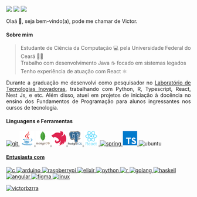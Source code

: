 <a href="https://www.linkedin.com/in/victorbzerra" target="_blank"><img src="https://img.shields.io/badge/-LinkedIn-%230077B5?style=for-the-badge&logo=linkedin&logoColor=white" target="_blank"></a>
<a href = "mailto:victorbzrra@alu.ufc.br"><img src="https://img.shields.io/badge/-Gmail-red?style=for-the-badge&logo=gmail&logoColor=white" target="_blank"></a>
<a href="https://twitter.com/vitim_cc"><img src="https://img.shields.io/badge/-Twitter-blue?style=for-the-badge&logo=twitter&logoColor=white" target="_blank"></a>

Olaá 👋, seja bem-vindo(a), pode me chamar de Victor. <br>

#### Sobre mim

> Estudante de Ciência da Computação 💻 pela Universidade Federal do Ceará 👨‍🎓 <br>
> Trabalho com desenvolvimento Java :coffee: focado em sistemas legados <br>
> Tenho experiência de atuação com React ⚛️ <br>

<p Align="justify"> Durante a graduação me desenvolvi como pesquisador no <a href="https://lti.ufc.br/pt/">Laboratório de Tecnologias Inovadoras</a>, trabalhando com Python, R, Typescript, React, Nest Js, e etc. Além disso, atuei em projetos de iniciação à docência no ensino dos Fundamentos de Programação para alunos ingressantes nos cursos de tecnologia.</p>

#### Linguagens e Ferramentas

<p align="left"> <a href="https://git-scm.com/" target="_blank" rel="noreferrer"> <img src="https://www.vectorlogo.zone/logos/git-scm/git-scm-icon.svg" alt="git" width="40" height="40"/> </a> <a href="https://www.java.com" target="_blank" rel="noreferrer"> <img src="https://raw.githubusercontent.com/devicons/devicon/master/icons/java/java-original.svg" alt="java" width="40" height="40"/> </a> <a href="https://www.mongodb.com/" target="_blank" rel="noreferrer"> <img src="https://raw.githubusercontent.com/devicons/devicon/master/icons/mongodb/mongodb-original-wordmark.svg" alt="mongodb" width="40" height="40"/> </a> <a href="https://nestjs.com/" target="_blank" rel="noreferrer"> <img src="https://raw.githubusercontent.com/devicons/devicon/master/icons/nestjs/nestjs-plain.svg" alt="nestjs" width="40" height="40"/> </a> <a href="https://www.postgresql.org" target="_blank" rel="noreferrer"> <img src="https://raw.githubusercontent.com/devicons/devicon/master/icons/postgresql/postgresql-original-wordmark.svg" alt="postgresql" width="40" height="40"/> </a> <a href="https://reactjs.org/" target="_blank" rel="noreferrer"> <img src="https://raw.githubusercontent.com/devicons/devicon/master/icons/react/react-original-wordmark.svg" alt="react" width="40" height="40"/> </a> <a href="https://spring.io/" target="_blank" rel="noreferrer"> <img src="https://www.vectorlogo.zone/logos/springio/springio-icon.svg" alt="spring" width="40" height="40"/> </a> <a href="https://www.typescriptlang.org/" target="_blank" rel="noreferrer"> <img src="https://raw.githubusercontent.com/devicons/devicon/master/icons/typescript/typescript-original.svg" alt="typescript" width="40" height="40"/> </a> 
<img src="https://cdn.jsdelivr.net/gh/devicons/devicon/icons/ubuntu/ubuntu-plain.svg" alt="ubuntu" width="40" height="40"/> </a> <a href="https://ubuntu.com/" target="_blank" rel="noreferrer"> 
</p>

#### Entusiasta com 

<p align="left"> <a href="https://git-scm.com/" target="_blank" rel="noreferrer"> 
<img src="https://cdn.jsdelivr.net/gh/devicons/devicon/icons/c/c-original.svg" alt="c" width="40" height="40"/>
<img src="https://cdn.jsdelivr.net/gh/devicons/devicon/icons/arduino/arduino-original-wordmark.svg" alt="arduino" width="40" height="40"/>
<img src="https://cdn.jsdelivr.net/gh/devicons/devicon/icons/raspberrypi/raspberrypi-original.svg" alt="raspberrypi" width="40" height="40"/>
<img src="https://cdn.jsdelivr.net/gh/devicons/devicon/icons/elixir/elixir-original-wordmark.svg" alt="elixir" width="40" height="40"/> 
<img src="https://cdn.jsdelivr.net/gh/devicons/devicon/icons/python/python-original-wordmark.svg" alt="python" width="40" height="40"/>
<img src="https://cdn.jsdelivr.net/gh/devicons/devicon/icons/r/r-original.svg" alt="r" width="40" height="40"/>
<img src="https://cdn.jsdelivr.net/gh/devicons/devicon/icons/go/go-original-wordmark.svg" alt="golang" width="40" height="40"/>
<img src="https://cdn.jsdelivr.net/gh/devicons/devicon/icons/haskell/haskell-original.svg" alt="haskell" width="40" height="40"/>
<img src="https://cdn.jsdelivr.net/gh/devicons/devicon/icons/angularjs/angularjs-original.svg" alt="angular" width="40" height="40"/>
<img src="https://cdn.jsdelivr.net/gh/devicons/devicon/icons/figma/figma-original.svg" alt="figma" width="40" height="40"/>
<img src="https://cdn.jsdelivr.net/gh/devicons/devicon/icons/linux/linux-original.svg" alt="linux" width="40" height="40"/>
</p>

<img align="center" src="https://github-readme-stats.vercel.app/api/top-langs?username=victorbzrra&show_icons=true&locale=en&layout=compact" alt="victorbzrra" />
